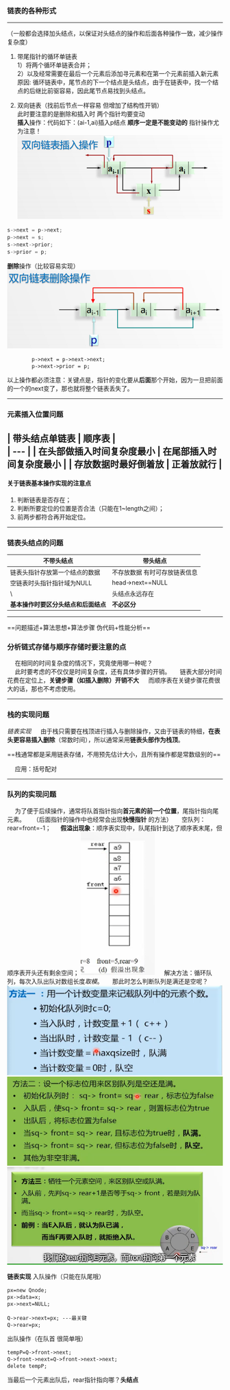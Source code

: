 ### 链表的各种形式
-----
（一般都会选择加头结点，以保证对头结点的操作和后面各种操作一致，减少操作复杂度）  
1. 带尾指针的循环单链表  
        1）将两个循环单链表合并；  
        2）以及经常需要在最后一个元素后添加寻元素和在第一个元素前插入新元素  
        原因: 循环链表中，尾节点的下一个结点是头结点，由于在链表中，找一个结点的后继比前驱容易，因此尾节点易找到头结点。  
  
2. 双向链表（找前后节点一样容易 但增加了结构性开销）  
        此时要注意的是删除和插入时 两个指针均要变动  
        **插入**操作：代码如下：(ai-1,ai)插入p结点
		**顺序一定是不能变动的** 指针操作尤为注意！
		![双向链表插入操作](./images/1571836430385.png)
```c++
s->next = p->next;  
p->next = s;  
s->next->prior;  
s->prior = p;
```
**删除**操作（比较容易实现）
![enter description here](./images/1571837332482.png)

```
		p->next = p->next->next;
		p->next->prior = p;
```

以上操作都必须注意：关键点是，指针的变化要从**后面**那个开始，因为一旦把前面的一个的next变了，那也就将整个链表丢失了。

------

### 元素插入位置问题

|  带头结点单链表   |   顺序表 |  
| --- |
|  在**头部**做插入时间复杂度最小   |  在**尾部**插入时间复杂度最小   | 
|  存放数据时最好倒着放   |  正着放就行   |    
-------------

#### 关于链表基本操作实现的注意点 
1. 判断链表是否存在；
2. 判断所要定位的位置是否合法（只能在1~length之间）；
3. 前两步都符合再开始定位。

------
### 链表头结点的问题 #####
不带头结点 | 带头结点
-------------|-------------
链表头指针存放第一个结点的数据 | 不存放数据 有时可存放链表信息
空链表时头指针指针域为NULL | head->next==NULL
\ | 头结点永远存在
**基本操作时要区分头结点和后面结点** | **不必区分**

------
==问题描述+算法思想+算法步骤 伪代码+性能分析==

### 分析链式存储与顺序存储时要注意的点 
&emsp; 在相同的时间复杂度的情况下，究竟使用哪一种呢？  
&emsp; 此时要考虑的不仅仅是时间复杂度，还有具体步骤的开销。
&emsp; 链表大部分时间花费在定位上，**关键步骤（如插入删除）开销不大**
&emsp; 而顺序表在关键步骤花费很大的话，那也不考虑使用。

-------
### 栈的实现问题 
*链表实现* &emsp; 由于栈只需要在栈顶进行插入与删除操作，又由于链表的特细，**在表头更容易插入删除**（常数时间），所以通常采用**链表头部作为栈顶**。

==栈通常都是采用链表存储，不用预先估计大小，且所有操作都是常数级别的==

&emsp; 应用：括号配对

------
### 队列的实现问题
&emsp; 为了便于后续操作，通常将队首指针指向**首元素的前一个位置**，尾指针指向尾元素。
&emsp;（后面指针的操作中也经常会出现**快慢指针** 的方法）
&emsp; 空队列：rear=front=-1；
&emsp; **假溢出现象**：顺序表实现中，队尾指针到达了顺序表末尾，但顺序表开头还有剩余空间；
![enter description here](./images/1571911744072.png)
&emsp; 解决方法：循环队列，每次入队出队对数组长度*取模*。
&emsp; 那此时怎么判断队列是满还是空呢？
![enter description here](./images/1571911969416.png)
![enter description here](./images/1571911978144.png)
![enter description here](./images/1571911998171.png)

**链表实现**
入队操作（只能在队尾哦）
```
px=new Qnode;
px->data=x;
px->next=NULL;

Q->rear->next=px; ---最关键
Q->rear=px;
```
出队操作（在队首 很简单哦）
```
tempP=Q->front->next;
Q->front->next=Q->front->next->next;
delete tempP;
```
当最后一个元素出队后，rear指针指向哪？**头结点**